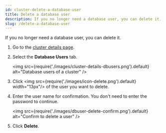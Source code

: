 ```yaml
---
id: cluster-delete-a-database-user
title: Delete a database user
description: If you no longer need a database user, you can delete it.
slug: /delete-a-database-user
---
```


If you no longer need a database user, you can delete it.

1. Go to the [cluster details page](cluster-check-status-and-metrics.md#check-cluster-details).

1. Select the **Database Users** tab.
    
    <img
    src={require('./images/cluster-details-dbusers.png').default}
    alt="Database users of a cluster"
    />
    
1. Click <img src={require('./images/icon-delete.png').default} width="13px"/> of the user you want to delete.

1. Enter the user name for confirmation. You don't need to enter the password to continue.
    
    <img
    src={require('./images/dbuser-delete-confirm.png').default}
    alt="Confirm to delete a user"
    />
    
1. Click **Delete**.